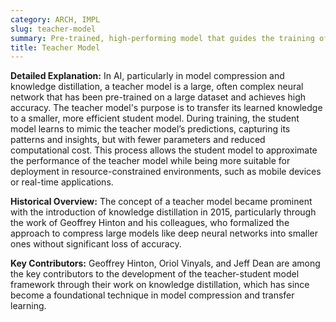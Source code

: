 ```yaml
---
category: ARCH, IMPL
slug: teacher-model
summary: Pre-trained, high-performing model that guides the training of a simpler, student model, often in the context of knowledge distillation.
title: Teacher Model
---
```


**Detailed Explanation:** In AI, particularly in model compression and knowledge distillation, a teacher model is a large, often complex neural network that has been pre-trained on a large dataset and achieves high accuracy. The teacher model's purpose is to transfer its learned knowledge to a smaller, more efficient student model. During training, the student model learns to mimic the teacher model’s predictions, capturing its patterns and insights, but with fewer parameters and reduced computational cost. This process allows the student model to approximate the performance of the teacher model while being more suitable for deployment in resource-constrained environments, such as mobile devices or real-time applications.

**Historical Overview:** The concept of a teacher model became prominent with the introduction of knowledge distillation in 2015, particularly through the work of Geoffrey Hinton and his colleagues, who formalized the approach to compress large models like deep neural networks into smaller ones without significant loss of accuracy.

**Key Contributors:** Geoffrey Hinton, Oriol Vinyals, and Jeff Dean are among the key contributors to the development of the teacher-student model framework through their work on knowledge distillation, which has since become a foundational technique in model compression and transfer learning.